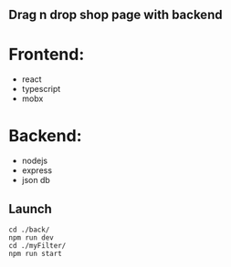 ## Drag n drop shop page with backend

# Frontend:
* react
* typescript
* mobx

# Backend:
* nodejs
* express
* json db

## Launch
```
cd ./back/
npm run dev
cd ./myFilter/
npm run start
```
